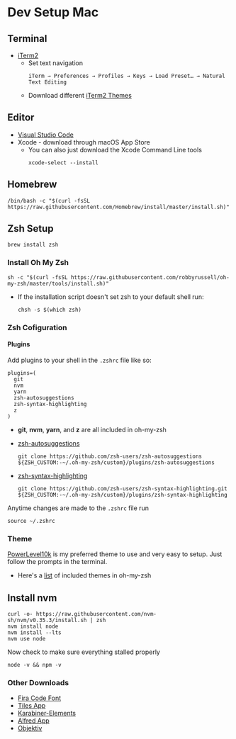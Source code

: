 # Dev Setup Mac

## Terminal 
- [iTerm2](https://www.iterm2.com/)
  - Set text navigation 
    ```
    iTerm → Preferences → Profiles → Keys → Load Preset… → Natural Text Editing
    ```
  - Download different [iTerm2 Themes](https://iterm2colorschemes.com/)

## Editor 
- [Visual Studio Code](https://code.visualstudio.com/)
- Xcode - download through macOS App Store
  - You can also just download the Xcode Command Line tools
    ```
    xcode-select --install
    ```

## Homebrew
```
/bin/bash -c "$(curl -fsSL https://raw.githubusercontent.com/Homebrew/install/master/install.sh)"
```

## Zsh Setup
```
brew install zsh
```

### Install Oh My Zsh
```
sh -c "$(curl -fsSL https://raw.githubusercontent.com/robbyrussell/oh-my-zsh/master/tools/install.sh)"
```

- If the installation script doesn't set zsh to your default shell run:
  ```
  chsh -s $(which zsh)
  ```
### Zsh Cofiguration

#### Plugins

Add plugins to your shell in the `.zshrc` file like so:
```
plugins=(
  git
  nvm
  yarn
  zsh-autosuggestions
  zsh-syntax-highlighting
  z
)
```
- **git**, **nvm**, **yarn**, and **z** are all included in oh-my-zsh
  
- [zsh-autosuggestions](https://github.com/zsh-users/zsh-autosuggestions)
    ```
    git clone https://github.com/zsh-users/zsh-autosuggestions ${ZSH_CUSTOM:-~/.oh-my-zsh/custom}/plugins/zsh-autosuggestions
    ```

- [zsh-syntax-highlighting](https://github.com/zsh-users/zsh-syntax-highlighting)
  ```
  git clone https://github.com/zsh-users/zsh-syntax-highlighting.git ${ZSH_CUSTOM:-~/.oh-my-zsh/custom}/plugins/zsh-syntax-highlighting 
  ```


Anytime changes are made to the `.zshrc` file run
```
source ~/.zshrc
``` 

### Theme

[PowerLevel10k](https://github.com/romkatv/powerlevel10k#oh-my-zsh) is my preferred theme to use and very easy to setup. Just follow the prompts in the terminal.
 - Here's a [list](https://github.com/ohmyzsh/ohmyzsh/wiki/Themes) of included themes in oh-my-zsh

## Install nvm
```
curl -o- https://raw.githubusercontent.com/nvm-sh/nvm/v0.35.3/install.sh | zsh
nvm install node
nvm install --lts
nvm use node
```

Now check to make sure everything stalled properly
```
node -v && npm -v
```

### Other Downloads

- [Fira Code Font](https://github.com/tonsky/FiraCode/wiki/Installing)
- [Tiles App](https://www.sempliva.com/tiles/)
- [Karabiner-Elements](https://karabiner-elements.pqrs.org)
- [Alfred App](https://www.alfredapp.com)
- [Objektiv](https://nthloop.github.io/Objektiv/)
